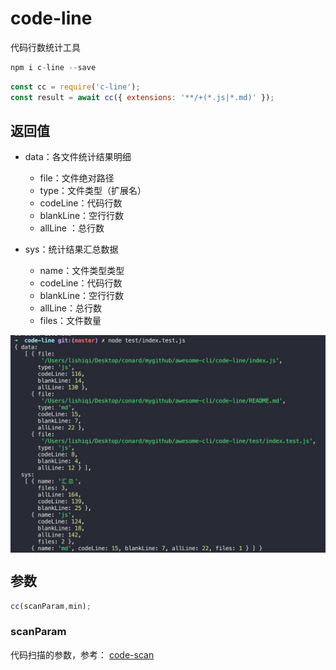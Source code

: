 # code-line

代码行数统计工具

```js
npm i c-line --save
```

```js
const cc = require('c-line');
const result = await cc({ extensions: '**/+(*.js|*.md)' });
```

## 返回值

- data：各文件统计结果明细
    - file：文件绝对路径
    - type：文件类型（扩展名）
    - codeLine：代码行数
    - blankLine：空行行数
    - allLine ：总行数

- sys：统计结果汇总数据
    - name：文件类型类型
    - codeLine：代码行数
    - blankLine：空行行数
    - allLine：总行数
    - files：文件数量
    
<img src="../dist/img/line.jpg" align=center>


## 参数

```js
cc(scanParam,min);
```

### scanParam

代码扫描的参数，参考： [code-scan](../code-scan/)